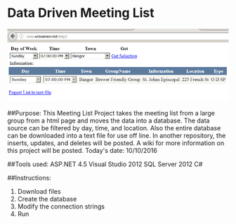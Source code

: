 # Data Driven Meeting List  
![Data Driven Meeting List](MeetingListImg.png)

##Purpose:
This Meeting List Project takes the meeting list from a large group from a html page and moves the data into a database.
The data source can be filtered by day, time, and location. Also the entire database can be downloaded into a text file
for use off line. In another repository, the inserts, updates, and deletes will be posted. A wiki for more information on this project will be posted. Today's date: 10/10/2016

##Tools used:
ASP.NET 4.5
Visual Studio 2012
SQL Server 2012
C#

##Instructions:
1. Download files
2. Create the database
3. Modify the connection strings
4. Run
